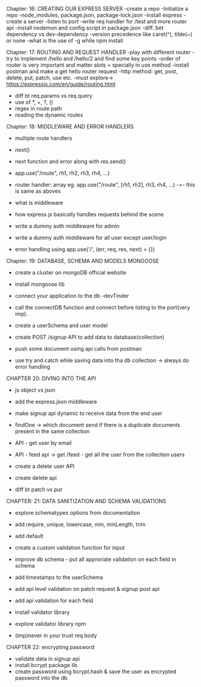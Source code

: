 Chapter: 16: CREATING OUR EXPRESS SERVER
-create a repo
-Initialize a repo
-node_modules, package.json, package-lock.json
-install express
-create a server
-listen to port 
-write req handler for /test and more router api
-install nodemon and config script in package.json
-diff. bet dependency vs dev-dependency
-version precedence like caret(^), tilde(~) or none
-what is the use of -g while npm install


Chapter: 17: ROUTING AND REQUEST HANDLER
-play with different router
-try to implement /hello and /hello/2 and find some key points
-order of router is very important and matter alots = specially in use method
-install postman and make a get hello router request
-http method: get, post, delete, put, patch, use etc.
-must explore->  https://expressjs.com/en/guide/routing.html
- diff bt req.params vs req.query
- use of *, +, ?, () 
- regex in route path
- reading the dynamic routes


Chapter: 18: MIDDLEWARE AND ERROR HANDLERS
- multiple route handlers
- next()
- next function and error along with res.send()
- app.use("/route", rh1, rh2, rh3, rh4, ...)
- router handler: array
 eg. app.use("/route", [rh1, rh2], rh3, rh4, ...) -=- this is same as aboves

 - what is middleware
 - how express js basically handles requests behind the scene
 - write a dummy auth middleware for admin
 - write a dummy auth middleware for all user except user/login 

 - error handling using app.use('/', (err, req, res, next) = {})



Chapter: 19: DATABASE, SCHEMA AND MODELS MONGOOSE
- create a cluster on mongoDB official website
- install mongoose lib
- connect your application to the db  -devTinder
- call the connectDB function and connect before listing to the port(very imp).

- create a userSchema and user model

- create POST /signup API to add data to database(collection)
- push some document using api calls from postman
- use try and catch while saving data into tha db collection -> always do error handling 



CHAPTER 20: DIVING INTO THE API
- js object vs json 
- add the express.json middleware 
- make signup api dynamic to receive data from the end user

- findOne -> which document send if there is a duplicate documents present in the same collection
- API - get user by email
- API - feed api -> get /feed - get all the user from the collection users

- create a delete user API
- create delete api
- diff bt patch vs put


CHAPTER: 21: DATA SANITIZATION AND SCHEMA VALIDATIONS
 - explore schematypes options from documentation
 - add require, unique, lowercase, min, minLength, trim
 - add default
 - create a custom validation function for input
 - improve db schema - put all approriate validation on each field in schema
 - add timestamps to the userSchema 

 - add api level validation on patch request & signup post api
 - add api validation for each field

 - install validator library
 - explore validator library npm
 - (imp)never in your trust req body


 CHAPTER 22: encrypting password
 - validate data in signup api  
 - install bcrypt package lib
 - create password using bcrypt.hash & save the user as encrypted password into the db
